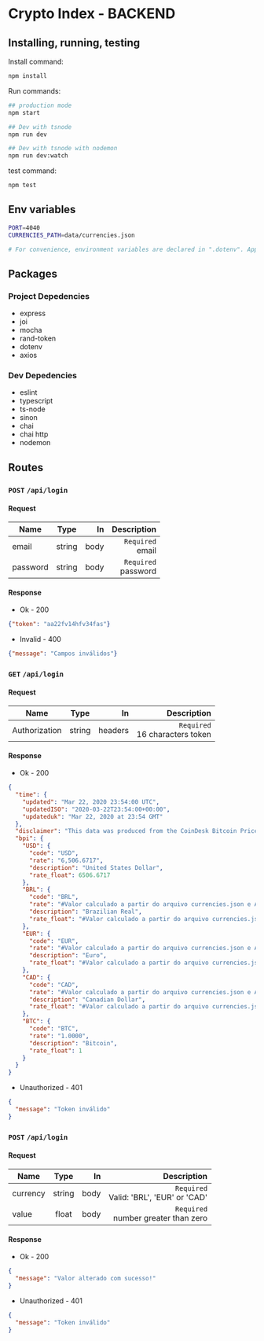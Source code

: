 # Crypto Index - BACKEND
## Installing, running, testing

Install command:
```bash
npm install
```

Run commands:
```bash
## production mode
npm start

## Dev with tsnode
npm run dev

## Dev with tsnode with nodemon
npm run dev:watch
```

test command:
```bash
npm test
```

## Env variables

```bash
PORT=4040
CURRENCIES_PATH=data/currencies.json

# For convenience, environment variables are declared in ".dotenv". Approach not recommended in production environment.
```

## Packages

### Project Depedencies
- express
- joi
- mocha
- rand-token
- dotenv
- axios

### Dev Depedencies
- eslint
- typescript
- ts-node
- sinon
- chai
- chai http
- nodemon


## Routes

### `POST` `/api/login`

#### Request

| Name               |  Type  |    In |                      Description |
| ------------------ | :----: | ----: | -------------------------------: |
| email          | string |  body | `Required` <br/> email |
| password   | string |  body |    `Required` <br/> password |\

#### Response
* Ok - 200
```json
{"token": "aa22fv14hfv34fas"}
```
* Invalid - 400
```json
{"message": "Campos inválidos"}
```

### `GET` `/api/login`

#### Request

| Name               |  Type  |    In |                      Description |
| ------------------ | :----: | ----: | -------------------------------: |
| Authorization      | string |  headers |  `Required` <br/> 16 characters token |


#### Response
* Ok - 200
```json
{
  "time": {
    "updated": "Mar 22, 2020 23:54:00 UTC",
    "updatedISO": "2020-03-22T23:54:00+00:00",
    "updateduk": "Mar 22, 2020 at 23:54 GMT"
  },
  "disclaimer": "This data was produced from the CoinDesk Bitcoin Price Index (USD). Non-USD currency data converted using hourly conversion rate from openexchangerates.org",
  "bpi": {
    "USD": {
      "code": "USD",
      "rate": "6,506.6717",
      "description": "United States Dollar",
      "rate_float": 6506.6717
    },
    "BRL": {
      "code": "BRL",
      "rate": "#Valor calculado a partir do arquivo currencies.json e API CoinDesk",
      "description": "Brazilian Real",
      "rate_float": "#Valor calculado a partir do arquivo currencies.json e API CoinDesk"
    },
    "EUR": {
      "code": "EUR",
      "rate": "#Valor calculado a partir do arquivo currencies.json e API CoinDesk",
      "description": "Euro",
      "rate_float": "#Valor calculado a partir do arquivo currencies.json e API CoinDesk"
    },
    "CAD": {
      "code": "CAD",
      "rate": "#Valor calculado a partir do arquivo currencies.json e API CoinDesk",
      "description": "Canadian Dollar",
      "rate_float": "#Valor calculado a partir do arquivo currencies.json e API CoinDesk"
    },
    "BTC": {
      "code": "BTC",
      "rate": "1.0000",
      "description": "Bitcoin",
      "rate_float": 1
    }
  }
}
```
* Unauthorized - 401
```json
{
  "message": "Token inválido"
}
```

### `POST` `/api/login`

#### Request
| Name               |  Type  |    In |                      Description |
| ------------------ | :----: | ----: | -------------------------------: |
| currency          | string |  body | `Required` <br/> Valid: 'BRL', 'EUR' or 'CAD' |
| value   | float |  body |    `Required` <br/> number greater than zero |

#### Response
* Ok - 200
```json
{
  "message": "Valor alterado com sucesso!"
}
```
* Unauthorized - 401
```json
{
  "message": "Token inválido"
}
```